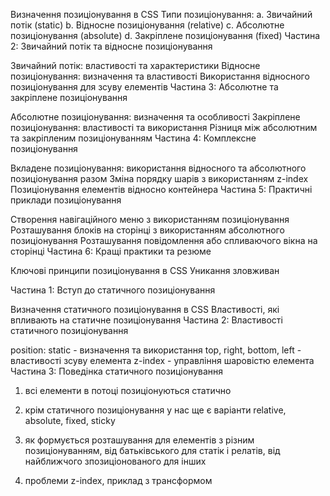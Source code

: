 Визначення позиціонування в CSS Типи позиціонування: a. Звичайний потік (static)
b. Відносне позиціонування (relative) c. Абсолютне позиціонування (absolute) d.
Закріплене позиціонування (fixed) Частина 2: Звичайний потік та відносне
позиціонування

Звичайний потік: властивості та характеристики Відносне позиціонування:
визначення та властивості Використання відносного позиціонування для зсуву
елементів Частина 3: Абсолютне та закріплене позиціонування

Абсолютне позиціонування: визначення та особливості Закріплене позиціонування:
властивості та використання Різниця між абсолютним та закріпленим
позиціонуванням Частина 4: Комплексне позиціонування

Вкладене позиціонування: використання відносного та абсолютного позиціонування
разом Зміна порядку шарів з використанням z-index Позиціонування елементів
відносно контейнера Частина 5: Практичні приклади позиціонування

Створення навігаційного меню з використанням позиціонування Розташування блоків
на сторінці з використанням абсолютного позиціонування Розташування повідомлення
або спливаючого вікна на сторінці Частина 6: Кращі практики та резюме

Ключові принципи позиціонування в CSS Уникання зловживан

Частина 1: Вступ до статичного позиціонування

Визначення статичного позиціонування в CSS Властивості, які впливають на
статичне позиціонування Частина 2: Властивості статичного позиціонування

position: static - визначення та використання top, right, bottom, left -
властивості зсуву елемента z-index - управління шаровістю елемента Частина 3:
Поведінка статичного позиціонування

1. всі елементи в потоці позиціонуються статично
2. крім статичного позиціонування у нас ще є варіанти relative, absolute, fixed,
   sticky
3. як формується розташування для елементів з різним позиціонуванням, від
   батьківського для статік і релатів, від найближчого зпозиціонованого для
   інших

4. проблеми z-index, приклад з трансформом
